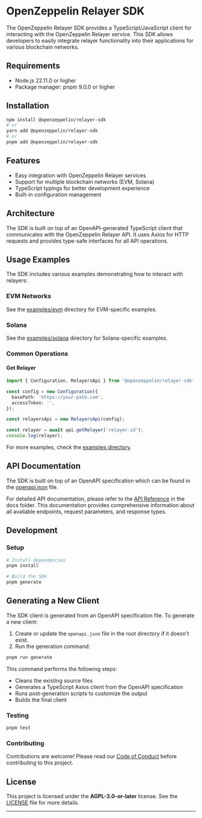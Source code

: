# OpenZeppelin Relayer SDK

The OpenZeppelin Relayer SDK provides a TypeScript/JavaScript client for interacting with the OpenZeppelin Relayer service. This SDK allows developers to easily integrate relayer functionality into their applications for various blockchain networks.

## Requirements

- Node.js 22.11.0 or higher
- Package manager: pnpm 9.0.0 or higher

## Installation

```bash
npm install @openzeppelin/relayer-sdk
# or
yarn add @openzeppelin/relayer-sdk
# or
pnpm add @openzeppelin/relayer-sdk
```

## Features

- Easy integration with OpenZeppelin Relayer services
- Support for multiple blockchain networks (EVM, Solana)
- TypeScript typings for better development experience
- Built-in configuration management

## Architecture

The SDK is built on top of an OpenAPI-generated TypeScript client that communicates with the OpenZeppelin Relayer API. It uses Axios for HTTP requests and provides type-safe interfaces for all API operations.

## Usage Examples

The SDK includes various examples demonstrating how to interact with relayers:

### EVM Networks

See the [examples/evm](examples/evm) directory for EVM-specific examples.

### Solana

See the [examples/solana](examples/solana) directory for Solana-specific examples.

### Common Operations

#### Get Relayer

```typescript
import { Configuration, RelayersApi } from '@openzeppelin/relayer-sdk';

const config = new Configuration({
  basePath: 'https://your-path.com',
  accessToken: '',
});

const relayersApi = new RelayersApi(config);

const relayer = await api.getRelayer('relayer-id');
console.log(relayer);
```

For more examples, check the [examples directory](examples).

## API Documentation

The SDK is built on top of an OpenAPI specification which can be found in the [openapi.json](openapi.json) file.

For detailed API documentation, please refer to the [API Reference](docs/README.md) in the docs folder. This documentation provides comprehensive information about all available endpoints, request parameters, and response types.


## Development

### Setup

```bash
# Install dependencies
pnpm install

# Build the SDK
pnpm generate
```

## Generating a New Client

The SDK client is generated from an OpenAPI specification file. To generate a new client:

1. Create or update the `openapi.json` file in the root directory if it doesn't exist.
2. Run the generation command:

```bash
pnpm run generate
```

This command performs the following steps:

- Cleans the existing source files
- Generates a TypeScript Axios client from the OpenAPI specification
- Runs post-generation scripts to customize the output
- Builds the final client

### Testing

```bash
pnpm test
```

### Contributing

Contributions are welcome! Please read our [Code of Conduct](CODE_OF_CONDUCT.md) before contributing to this project.

## License

This project is licensed under the **AGPL-3.0-or-later** license. See the [LICENSE](LICENSE) file for more details.

---

```

```
